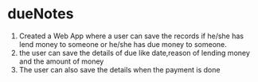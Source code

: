 # dueNotes
1. Created a Web App where a user can save the records if he/she has lend money
to someone or he/she has due money to someone.
2. the user can save the details of due like date,reason of lending money and the
amount of money
3. The user can also save the details when the payment is done
